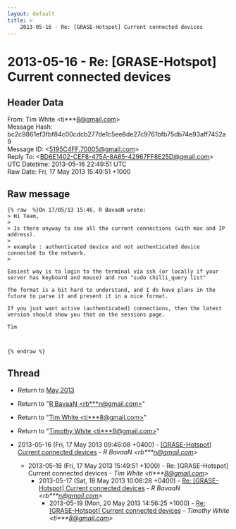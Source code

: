 ```yaml
---
layout: default
title: >
    2013-05-16 - Re: [GRASE-Hotspot] Current connected devices
---
```


# 2013-05-16 - Re: [GRASE-Hotspot] Current connected devices

## Header Data

From: Tim White \<ti***8@gmail.com\><br>
Message Hash: bc2c9861ef3fbf84c00cdcb277de1c5ee8de27c9761bfb75db74e93aff7452a9<br>
Message ID: \<5195C4FF.70005@gmail.com\><br>
Reply To: \<BD6E1402-CEF8-475A-8A85-42967FF8E25D@gmail.com\><br>
UTC Datetime: 2013-05-16 22:49:51 UTC<br>
Raw Date: Fri, 17 May 2013 15:49:51 +1000<br>

## Raw message

```
{% raw  %}On 17/05/13 15:46, R BavaaN wrote:
> Hi Team,
>
> Is there anyway to see all the current connections (with mac and IP address).
>
> example : authenticated device and not authenticated device connected to the network.
>

Easiest way is to login to the terminal via ssh (or locally if your 
server has keyboard and mouse) and run "sudo chilli_query list"

The format is a bit hard to understand, and I do have plans in the 
future to parse it and present it in a nice format.

If you just want active (authenticated) connections, then the latest 
version should show you that on the sessions page.

Tim



{% endraw %}
```

## Thread

+ Return to [May 2013](/archive/2013/05)

+ Return to "[R BavaaN <rb***n<span>@</span>gmail.com>](/authors/rb___n_at_gmail_com)"
+ Return to "[Tim White <ti***8<span>@</span>gmail.com>](/authors/ti___8_at_gmail_com)"
+ Return to "[Timothy White <ti***8<span>@</span>gmail.com>](/authors/ti___8_at_gmail_com)"

+ 2013-05-16 (Fri, 17 May 2013 09:46:08 +0400) - [[GRASE-Hotspot] Current connected devices](/archive/2013/05/5530436827f056de892d3d27176bab94f704b3ec9e3de761eb64cdf863c14ce2) - _R BavaaN \<rb***n@gmail.com\>_
  + 2013-05-16 (Fri, 17 May 2013 15:49:51 +1000) - Re: [GRASE-Hotspot] Current connected devices - _Tim White \<ti***8@gmail.com\>_
    + 2013-05-17 (Sat, 18 May 2013 10:08:28 +0400) - [Re: [GRASE-Hotspot] Current connected devices](/archive/2013/05/776574025e0e71a665c992483de2275cada7f73e4e48af4bb88dcd0644741af5) - _R BavaaN \<rb***n@gmail.com\>_
      + 2013-05-19 (Mon, 20 May 2013 14:56:25 +1000) - [Re: [GRASE-Hotspot] Current connected devices](/archive/2013/05/f4321022044ee40c6eccec4a341a2e7c09e6991fb5fbd0c3b24afbab77b929a5) - _Timothy White \<ti***8@gmail.com\>_

